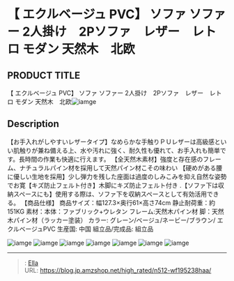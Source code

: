 # 【 エクルベージュ PVC】  ソファ ソファー 2人掛け　2Pソファ　レザー　レトロ モダン 天然木　北欧


## PRODUCT TITLE 

【 エクルベージュ PVC】  ソファ ソファー 2人掛け　2Pソファ　レザー　レトロ モダン 天然木　北欧![iamge](https://b2bfiles1.gigab2b.cn/image/wkseller/301/20230711_7c3452a0982039fbf68193e23ff25cbf.jpg)

## Description

【お手入れがしやすいレザータイプ】なめらかな手触りＰＵレザーは高級感といい肌触りが兼ね備える上、水や汚れに強く、耐久性も優れて、お手入れも簡単です。長時間の作業も快適に行えます。
【全天然木素材】強度と存在感のフレーム、ナチュラルパイン材を採用して天然パイン材こその味わい
【硬めがある腰に優しい生地を採用】少し弾力を残した座面は過度のしみこみを抑え自然な姿勢でお寛【キズ防止フェルト付き】木脚にキズ防止フェルト付き
.【ソファ下は収納スペースにも】使用する際は、ソファ下を収納スペースとして有効活用できる。
【商品仕様】 商品サイズ：幅127.3×奥行61×高さ74cm 静止耐荷重：約151KG 素材：本体：ファブリック&#43;ウレタン フレーム:天然木パイン材 脚：天然木パイン材（ラッカー塗装） カラー: グレーン/ベージュ/ネービー/ブラウン/ エクルベージュPVC 生産国: 中国 組立品/完成品: 組立品





![iamge](https://b2bfiles1.gigab2b.cn/image/wkseller/301/20230605_b4178b328661436404f2b09e61b43405.jpg)
![iamge](https://b2bfiles1.gigab2b.cn/image/wkseller/301/20230605_8adbf400b9afefeab8306baa7e46974e.jpg)
![iamge](https://b2bfiles1.gigab2b.cn/image/wkseller/301/20230605_23cbc3d2b12054838b21806f94f3c1f2.jpg)
![iamge](https://b2bfiles1.gigab2b.cn/image/wkseller/301/20230605_3a25a6de45db6cf9dbb89343f8471f4d.jpg)
![iamge](https://b2bfiles1.gigab2b.cn/image/wkseller/301/20230605_f875e85a97311d636c31a887e9936f90.jpg)
![iamge](https://b2bfiles1.gigab2b.cn/image/wkseller/301/20230605_a49177179981e06793ce3195d24ab2c0.jpg)
![iamge](https://b2bfiles1.gigab2b.cn/image/wkseller/301/20230605_37ae7878658dee14164932b527de67d2.jpg)


---

> : [Ella](https://blog.jp.amzshop.net/)  
> URL: https://blog.jp.amzshop.net/high_rated/n512-wf195238haa/  

